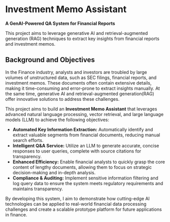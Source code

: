 # Investment Memo Assistant

**A GenAI-Powered QA System for Financial Reports**

This project aims to leverage generative AI and retrieval-augmented generation (RAG) techniques to extract key insights from financial reports and investment memos.

## Background and Objectives

In the Finance industry, analysts and investors are troubled by large volumes of unstructured data, such as SEC filings, financial reports, and investment memos. These documents often contain extensive details, making it time-consuming and error-prone to extract insights manually. At the same time, generative AI and retrieval-augmented generation(RAG) offer innovative solutions to address these challenges. 

This project aims to build an **Investment Memo Assistant** that leverages advanced natural language processing, vector retrieval, and large language models (LLM) to achieve the following objectives:
- **Automated Key Information Extraction:** Automatically identify and extract valuable segments from financial documents, reducing manual search efforts.
- **Intelligent Q&A Service:** Utilize an LLM to generate accurate, concise responses to user queries, complete with source citations for transparency.
- **Enhanced Efficiency:** Enable financial analysts to quickly grasp the core content of lengthy documents, allowing them to focus on strategic decision-making and in-depth analysis.
- **Compliance & Auditing:** Implement sensitive information filtering and log query data to ensure the system meets regulatory requirements and maintains transparency.

By developing this system, I aim to demonstrate how cutting-edge AI technologies can be applied to real-world financial data processing challenges and create a scalable prototype platform for future applications in finance.


  

